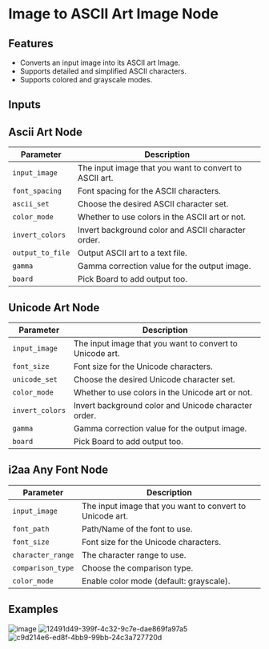 # Image to ASCII Art Image Node

## Features
* Converts an input image into its ASCII art Image.
* Supports detailed and simplified ASCII characters.
* Supports colored and grayscale modes.

## Inputs
## Ascii Art Node
| Parameter     | Description                                 
|---------------|---------------------------------------------|
| `input_image`  | The input image that you want to convert to ASCII art.|
| `font_spacing` | Font spacing for the ASCII characters.|
| `ascii_set`| Choose the desired ASCII character set.|
| `color_mode`   | Whether to use colors in the ASCII art or not.|
| `invert_colors`   | Invert background color and ASCII character order.|
| `output_to_file`| Output ASCII art to a text file. |
| `gamma` | Gamma correction value for the output image. |
| `board` | Pick Board to add output too. |

## Unicode Art Node
| Parameter     | Description                                 
|---------------|---------------------------------------------|
| `input_image`  | The input image that you want to convert to Unicode art.|
| `font_size` | Font size for the Unicode characters.|
| `unicode_set`| Choose the desired Unicode character set.|
| `color_mode`   | Whether to use colors in the Unicode art or not.|
| `invert_colors`   | Invert background color and Unicode character order.|
| `gamma` | Gamma correction value for the output image. |
| `board` | Pick Board to add output too. |

## i2aa Any Font Node
| Parameter     | Description                                 
|---------------|---------------------------------------------|
| `input_image`  | The input image that you want to convert to Unicode art.|
| `font_path` | Path/Name of the font to use. |
| `font_size` | Font size for the Unicode characters.|
| `character_range`| The character range to use.|
| `comparison_type` | Choose the comparison type. |
| `color_mode`   | Enable color mode (default: grayscale).|

## Examples
![image](https://github.com/mickr777/imagetoasciiimage/assets/115216705/f0a8ee6a-94d9-4108-a660-5103215aac03)
![12491d49-399f-4c32-9c7e-dae869fa97a5](https://github.com/mickr777/imagetoasciiimage/assets/115216705/7f596e75-3992-41e6-a88b-408bcc986da9)
![c9d214e6-ed8f-4bb9-99bb-24c3a727720d](https://github.com/mickr777/imagetoasciiimage/assets/115216705/46b1b022-af7d-4758-aec3-5c4717e88530)


